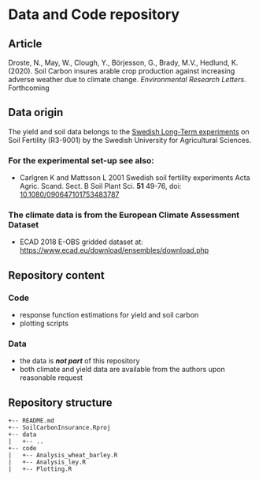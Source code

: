 # Data and Code repository


## Article

Droste, N., May, W., Clough, Y., Börjesson, G., Brady, M.V., Hedlund, K. (2020). Soil Carbon insures arable crop production against increasing adverse weather due to climate change. *Environmental Research Letters*. Forthcoming


## Data origin

The yield and soil data belongs to the [Swedish Long-Term experiments](https://www.slu.se/en/faculties/nj/this-is-the-nj-faculty/collaborative-centres-and-major-research-platforms/long-term-field-experiments-/plant-nutrition-and-soil-fertility/) on Soil Fertility (R3-9001) by the Swedish University for Agricultural Sciences.

### For the experimental set-up see also:

- Carlgren K and Mattsson L 2001 Swedish soil fertility experiments Acta Agric. Scand. Sect. B Soil Plant Sci. **51** 49-76, doi: [10.1080/090647101753483787](https://doi.org/10.1080/090647101753483787)

### The climate data is from the European Climate Assessment Dataset

- ECAD 2018 E-OBS gridded dataset at: https://www.ecad.eu/download/ensembles/download.php


## Repository content

### Code
- response function estimations for yield and soil carbon
- plotting scripts

### Data
- the data is ***not part*** of this repository
- both climate and yield data are available from the authors upon reasonable request


## Repository structure

```
+-- README.md
+-- SoilCarbonInsurance.Rproj
+-- data
|   +-- ..
+-- code
|   +-- Analysis_wheat_barley.R
|   +-- Analysis_ley.R
|   +-- Plotting.R
```